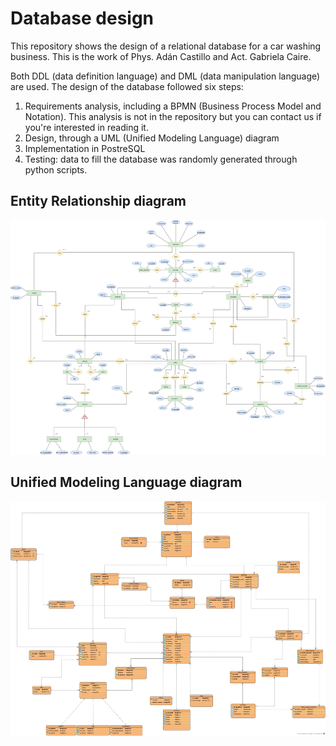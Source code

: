 # Database design

This repository shows the design of a relational database for a car washing business. This is the work of Phys. Adán Castillo and Act. Gabriela Caire.

Both DDL (data definition language) and DML (data manipulation language) are used. The design of the database followed six steps:

1. Requirements analysis, including a BPMN (Business Process Model and Notation). This analysis is not in the repository but you can contact us if you're interested in reading it.
2. Design, through a UML (Unified Modeling Language) diagram
3. Implementation in PostreSQL
4. Testing: data to fill the database was randomly generated through python scripts.

## Entity Relationship diagram
<p align="center">
<img src="./diagrams/ER_diagram.jpg" width="625" height="375" />
</p>

## Unified Modeling Language diagram

<p align="center">
<img src="./diagrams/UML_diagram.jpg" width="625" height="375" />
</p>
